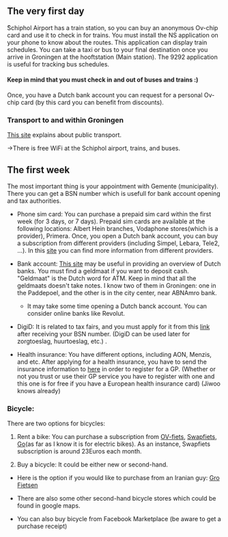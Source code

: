 ## The very first day

ًSchiphol Airport has a train station, so you can buy an anonymous Ov-chip card and use it to check in for trains. You must install the NS application on your phone to know about the routes. This application can display train schedules. You can take a taxi or bus to your final destination once you arrive in Groningen at the hooftstation (Main station). The 9292 application is useful for tracking bus schedules.

#### Keep in mind that you must check in and out of buses and trains :)

Once, you have a Dutch bank account you can request for a personal Ov-chip card (by this card you can benefit from discounts).

### Transport to and within Groningen
[This site](https://www.rug.nl/education/master/international-students/study-in-the-netherlands-groningen/living-in-the-netherlands/transport) explains about public transport.

->There is free WiFi at the Schiphol airport, trains, and buses.

## The first week
The most important thing is your appointment with Gemente (municipality). There you can get a BSN number which is usefull for bank account opening and tax authorities.

- Phone sim card: You can purchase a prepaid sim card within the first week (for 3 days, or 7 days). Prepaid sim cards are available at the following locations: Albert Hein branches, Vodaphone stores(which is a provider), Primera.  Once, you open a Dutch bank account, you can buy a subscription from different providers (including Simpel, Lebara, Tele2, ...). In this [site](https://dutchreview.com/expat/mobile-phones-netherlands/
) you can find more information from different providers.

- Bank account: [This site](https://www.rug.nl/education/bachelor/international-students/financial-matters/opening-dutch-bank-account?tcid=verint_10_14002_14009) may be useful in providing an overview of Dutch banks. You must find a geldmaat if you want to deposit cash. "Geldmaat" is the Dutch word for ATM. Keep in mind that all the geldmaats doesn't take notes. I know two of them in Groningen: one in the Paddepoel, and the other is in the city center, near ABNAmro bank.
  - It may take some time opening a Dutch banck account. You can consider online banks like Revolut. 

- DigiD: It is related to tax fairs, and you must apply for it from this [link](https://digid.nl/aanvragen) after receiving your BSN number. (DigiD can be used later for zorgtoeslag, huurtoeslag, etc.) .

- Health insurance: You have different options, including AON, Menzis, and etc. After applying for a health insurance, you have to send the insurance information to [here](https://www.studentarts.nl/) in order to register for a GP. (Whether or not you trust or use their GP service you have to register with one and this one is for free if you have a European health insurance card) (Jiwoo knows already)

### Bicycle: 

There are two options for bicycles:

1. Rent a bike: You can purchase a subscription from [OV-fiets](https://www.ns.nl/en/door-to-door/ov-fiets), [Swapfiets](https://swapfiets.nl/), [Go](https://nl.go-sharing.com/blog/go-explore-noord-nederland/)(as far as I know it is for electric bikes). As an instance, Swapfiets subscription is around 23Euros each month.


2. Buy a bicycle: It could be either new or second-hand.

- Here is the option if you would like to purchase from an Iranian guy: [Gro Fietsen](https://maps.app.goo.gl/8bQVdTKod2d8Bqcd8)

- There are also some other second-hand bicycle stores which could be found in google maps. 

- You can also buy bicycle from Facebook Marketplace (be aware to get a purchase receipt)
